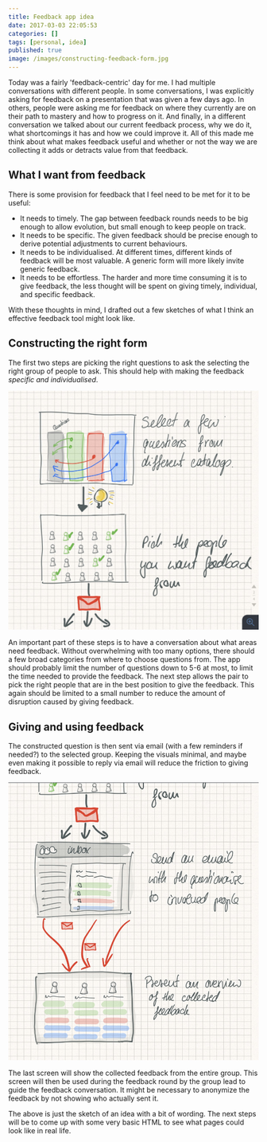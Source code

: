 ```yaml
---
title: Feedback app idea
date: 2017-03-03 22:05:53
categories: []
tags: [personal, idea]
published: true
image: /images/constructing-feedback-form.jpg
---
```


Today was a fairly 'feedback-centric' day for me. I had multiple conversations with different people. In some conversations, I was explicitly asking for feedback on a presentation that was given a few days ago. In others, people were asking me for feedback on where they currently are on their path to mastery and how to progress on it. And finally, in a different conversation we talked about our current feedback process, why we do it, what shortcomings it has and how we could improve it. All of this made me think about what makes feedback useful and whether or not the way we are collecting it adds or detracts value from that feedback.

## What I want from feedback

There is some provision for feedback that I feel need to be met for it to be useful:

- It needs to timely. The gap between feedback rounds needs to be big enough to allow evolution, but small enough to keep people on track.
- It needs to be specific. The given feedback should be precise enough to derive potential adjustments to current behaviours.
- It needs to be individualised. At different times, different kinds of feedback will be most valuable. A generic form will more likely invite generic feedback.
- It needs to be effortless. The harder and more time consuming it is to give feedback, the less thought will be spent on giving timely, individual, and specific feedback.

With these thoughts in mind, I drafted out a few sketches of what I think an effective feedback tool might look like.

## Constructing the right form

The first two steps are picking the right questions to ask the selecting the right group of people to ask. This should help with making the feedback _specific and individualised_.

![Constructing Feedback Form](./constructing-feedback-form.jpg)

An important part of these steps is to have a conversation about what areas need feedback. Without overwhelming with too many options, there should a few broad categories from where to choose questions from. The app should probably limit the number of questions down to 5-6 at most, to limit the time needed to provide the feedback. The next step allows the pair to pick the right people that are in the best position to give the feedback. This again should be limited to a small number to reduce the amount of disruption caused by giving feedback.

## Giving and using feedback

The constructed question is then sent via email (with a few reminders if needed?) to the selected group. Keeping the visuals minimal, and maybe even making it possible to reply via email will reduce the friction to giving feedback.

![Giving Feedback Screen](./giving-feedback-screen.jpg)

The last screen will show the collected feedback from the entire group. This screen will then be used during the feedback round by the group lead to guide the feedback conversation. It might be necessary to anonymize the feedback by not showing who actually sent it.

The above is just the sketch of an idea with a bit of wording. The next steps will be to come up with some very basic HTML to see what pages could look like in real life.
